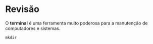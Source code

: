 # Revisão 

O **terminal** é uma ferramenta muito poderosa para a manutenção de computadores e sistemas.

```shell
mkdir
````
